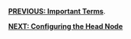 


[**PREVIOUS: Important Terms**](00_terms.md). 

[**NEXT: Configuring the Head Node**](02_configuring-the-headnode.md)
